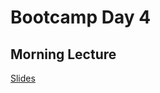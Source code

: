 # Bootcamp Day 4

## Morning Lecture
[Slides](https://docs.google.com/presentation/d/1S_cQxSfdBpt2lYqX-6s1m1tDnwEFhcvoVLcqY3W4ch0/)

<!--
## Morning

[Dictionaries](../assignments/bootcamp/dictionaries/assignment/index.md)

## Afternoon

[Linear Regression](../assignments/bootcamp/linear_regression/assignment/index.md)

## Daily Reflection

Please fill out [this survey](https://forms.gle/qyzDdwYqraEjBTzE9) today at the end of class. 

-->
